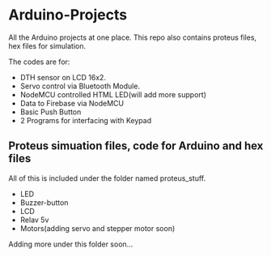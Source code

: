 # Arduino-Projects
All the Arduino projects at one place. This repo also contains proteus files, hex files for simulation.

The codes are for:
- DTH sensor on LCD 16x2.
- Servo control via Bluetooth Module.
- NodeMCU controlled HTML LED(will add more support)
- Data to Firebase via NodeMCU
- Basic Push Button
- 2 Programs for interfacing with Keypad

## Proteus simuation files, code for Arduino and hex files
All of this is included under the folder named proteus_stuff.

- LED
- Buzzer-button
- LCD
- Relav 5v
- Motors(adding servo and stepper motor soon)


Adding more under this folder soon...
